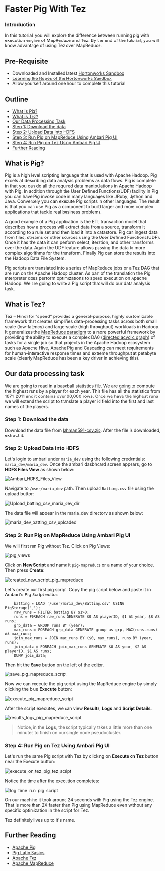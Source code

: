 # Faster Pig With Tez

### Introduction

In this tutorial, you will explore the difference between running pig with execution engine of MapReduce and Tez. By the end of the tutorial, you will know advantage of using Tez over MapReduce.

## Pre-Requisite
*  Downloaded and Installed latest [Hortonworks Sandbox](http://hortonworks.com/products/hortonworks-sandbox/#install)
*  [Learning the Ropes of the Hortonworks Sandbox](http://hortonworks.com/hadoop-tutorial/learning-the-ropes-of-the-hortonworks-sandbox/)
*  Allow yourself around one hour to complete this tutorial

## Outline
- [What is Pig?](#what-is-pig)
- [What is Tez?](#what-is-tez)
- [Our Data Processing Task](#our-data-processing-task)
- [Step 1: Download the data](#download-the-data)
- [Step 2: Upload Data into HDFS](#upload-data-into-hdfs)
- [Step 3: Run Pig on MapReduce Using Ambari Pig UI](#use-ambari-pig-ui-run-pig-on-mapreduce)
- [Step 4: Run Pig on Tez Using Ambari Pig UI](#run-pig-on-tez)
- [Further Reading](#further-reading)

## What is Pig? <a id="what-is-pig"></a>

Pig is a high level scripting language that is used with Apache Hadoop. Pig excels at describing data analysis problems as data flows. Pig is complete in that you can do all the required data manipulations in Apache Hadoop with Pig. In addition through the User Defined Functions(UDF) facility in Pig you can have Pig invoke code in many languages like JRuby, Jython and Java. Conversely you can execute Pig scripts in other languages. The result is that you can use Pig as a component to build larger and more complex applications that tackle real business problems.

A good example of a Pig application is the ETL transaction model that describes how a process will extract data from a source, transform it according to a rule set and then load it into a datastore. Pig can ingest data from files, streams or other sources using the User Defined Functions(UDF). Once it has the data it can perform select, iteration, and other transforms over the data. Again the UDF feature allows passing the data to more complex algorithms for the transform. Finally Pig can store the results into the Hadoop Data File System.

Pig scripts are translated into a series of MapReduce jobs or a Tez DAG that are run on the Apache Hadoop cluster. As part of the translation the Pig interpreter does perform optimizations to speed execution on Apache Hadoop. We are going to write a Pig script that will do our data analysis task.

## What is Tez? <a id="what-is-tez"></a>

Tez – Hindi for “speed” provides a general-purpose, highly customizable framework that creates simplifies data-processing tasks across both small scale (low-latency) and large-scale (high throughput) workloads in Hadoop. It generalizes the [MapReduce paradigm](http://en.wikipedia.org/wiki/MapReduce) to a more powerful framework by providing the ability to execute a complex DAG ([directed acyclic graph](http://en.wikipedia.org/wiki/Directed_acyclic_graph)) of tasks for a single job so that projects in the Apache Hadoop ecosystem such as Apache Hive, Apache Pig and Cascading can meet requirements for human-interactive response times and extreme throughput at petabyte scale (clearly MapReduce has been a key driver in achieving this).

## Our data processing task <a id="our-data-processing-task"></a>

We are going to read in a baseball statistics file. We are going to compute the highest runs by a player for each year. This file has all the statistics from 1871-2011 and it contains over 90,000 rows. Once we have the highest runs we will extend the script to translate a player id field into the first and last names of the players.

### Step 1: Download the data <a id="download-the-data"></a>

Download the data file from [lahman591-csv.zip](http://www.seanlahman.com). After the file is downloaded, extract it.

### Step 2: Upload Data into HDFS <a id="upload-data-into-hdfs"></a>

Let's login to ambari under `maria_dev` using the following credentials: `maria_dev/maria_dev`. Once the ambari dasbhoard screen appears, go to **HDFS Files View** as shown below:

![Ambari_HDFS_Files_View](/assets/faster-pig-with-tez/Ambari_HDFS_Files_View_pig_tez.png)

Navigate to `/user/maria_dev` path. Then upload `Batting.csv` file using the upload button:

![Upload_batting_csv_maria_dev_dir](/assets/faster-pig-with-tez/Upload_batting_csv_maria_dev_dir_pig_tez.png)


The data file will appear in the maria_dev directory as shown below:

![maria_dev_batting_csv_uploaded](/assets/faster-pig-with-tez/maria_dev_batting_csv_uploaded_pig_tez.png)


### Step 3: Run Pig on MapReduce Using Ambari Pig UI <a id="use-ambari-pig-ui-run-pig-on-mapreduce"></a>

We will first run Pig without Tez. Click on Pig Views:

![pig_views](/assets/faster-pig-with-tez/pig_views_pig_tez.png)


Click on **New Script** and name it `pig-mapreduce` or a name of your choice. Then press **Create**:

![created_new_script_pig_mapreduce](/assets/faster-pig-with-tez/created_new_script_pig_mapreduce_pig_tez.png)


Let's create our first pig script. Copy the pig script below and paste it in Ambari's Pig Script editor:

~~~
    batting = LOAD '/user/maria_dev/Batting.csv' USING PigStorage(',');
    raw_runs = FILTER batting BY $1>0;
    runs = FOREACH raw_runs GENERATE $0 AS playerID, $1 AS year, $8 AS runs;
    grp_data = GROUP runs BY (year);
    max_runs = FOREACH grp_data GENERATE group as grp, MAX(runs.runs) AS max_runs;
    join_max_runs = JOIN max_runs BY ($0, max_runs), runs BY (year, runs);
    join_data = FOREACH join_max_runs GENERATE $0 AS year, $2 AS playerID, $1 AS runs;
    DUMP join_data;
~~~

Then hit the **Save** button on the left of the editor. 

![save_pig_mapreduce_script](/assets/faster-pig-with-tez/save_pig_mapreduce_script.png)


Now we can execute the pig script using the MapReduce engine by simply clicking the blue **Execute** button:

![execute_pig_mapreduce_script](/assets/faster-pig-with-tez/execute_pig_mapreduce_script_pig_tez.png)


After the script executes, we can view **Results**, **Logs** and **Script Details**. 

![results_logs_pig_mapreduce_script](/assets/faster-pig-with-tez/results_logs_pig_mapreduce_script_pig_tez.png)

> Notice, in the **Logs**, the script typically takes a little more than one minutes to finish on our single node pseudocluster.

### Step 4: Run Pig on Tez Using Ambari Pig UI <a id="run-pig-on-tez"></a>

Let's run the same Pig script with Tez by clicking on **Execute on Tez** button near the Execute button:

![execute_on_tez_pig_tez_script](/assets/faster-pig-with-tez/execute_on_tez_pig_tez_script_pig_tez.png)


Notice the time after the execution completes:

![log_time_run_pig_script](/assets/faster-pig-with-tez/log_time_run_pig_script_pig_tez.png)

On our machine it took around 24 seconds with Pig using the Tez engine. That is more than 2X faster than Pig using MapReduce even without any specific optimization in the script for Tez.

Tez definitely lives up to it's name.

## Further Reading <a id="further-reading"></a>
- [Apache Pig](http://hortonworks.com/hadoop/pig/)
- [Pig Latin Basics](https://pig.apache.org/docs/r0.12.0/basic.html#store)
- [Apache Tez](http://hortonworks.com/hadoop/tez/)
- [Apache MapReduce](http://hortonworks.com/hadoop/mapreduce/)
